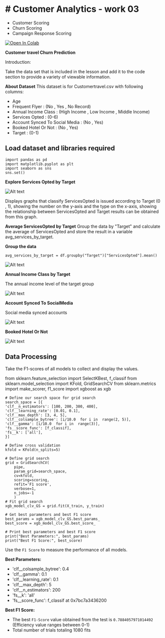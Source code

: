 # # Customer Analytics - work 03
 - Customer Scoring
 - Churn Scoring
 - Campaign Response Scoring

[![Open In Colab](https://colab.research.google.com/assets/colab-badge.svg)](https://colab.research.google.com/drive/1xCf9wOiVfyl2-W0QO8W2PmFThLQJjV7X)

**Customer travel Churn Prediction**

Introduction: 

Take the data set that is included in the lesson and add it to the code section to provide a variety of viewable information.

**About Dataset**
This dataset is for Customertravel.csv with following columns:
 - Age
 - Frequent Flyer : (No , Yes , No Record)
 - Annual Income Class : (High Income , Low Income , Middle Income)
 - Services Opted : (0-6)
 - Account Synced To Social Media	: (No , Yes)
 - Booked Hotel Or Not : (No , Yes)
 - Target : (0-1)


## Load dataset and libraries required

    import pandas as pd
    import matplotlib.pyplot as plt
    import seaborn as sns
    sns.set()

**Explore Services Opted by Target**

![Alt text](https://github.com/KK-PU/K19-MADT8101-CustomerAnalytics/blob/main/V3_Customer%26Churn%26Campaign/img/Distributionof%20ServicesOptedbyTarget.jpg)

Displays graphs that classify ServicesOpted is issued according to Target (0 , 1), showing the number on the y-axis and the type on the x-axis, showing the relationship between ServicesOpted and Target results can be obtained from this graph.

**Average ServicesOpted by Target**
Group the data by "Target" and calculate the average of ServicesOpted and store the result in a variable avg_services_by_target.

 **Group the data**
 
    avg_services_by_target = df.groupby("Target")["ServicesOpted"].mean()

![Alt text](https://github.com/KK-PU/K19-MADT8101-CustomerAnalytics/blob/main/V3_Customer%26Churn%26Campaign/img/AverageServicesOpted%20byTarget.jpg)

**Annual Income Class by Target**

The annual income level of the target group

![Alt text](https://github.com/KK-PU/K19-MADT8101-CustomerAnalytics/blob/main/V3_Customer%26Churn%26Campaign/img/AnnualIncomeClass.jpg)

**Account Synced To SocialMedia**

Social media synced accounts

![Alt text](https://github.com/KK-PU/K19-MADT8101-CustomerAnalytics/blob/main/V3_Customer%26Churn%26Campaign/img/AccountSyncedToSocialMedia.jpg)

**Booked Hotel Or Not**

![Alt text](https://github.com/KK-PU/K19-MADT8101-CustomerAnalytics/blob/main/V3_Customer%26Churn%26Campaign/img/BookedHotelOrNot.jpg)


## Data Processing
Take the F1-scores of all models to collect and display the values.

from sklearn.feature_selection import SelectKBest, f_classif
    from sklearn.model_selection import KFold, GridSearchCV
    from sklearn.metrics import make_scorer, f1_score
    import xgboost as xgb

    # Define our search space for grid search
    search_space = [{
    'clf__n_estimators': [100, 200, 300, 400],
    'clf__learning_rate': [0.01, 0.1],
    'clf__max_depth': [3, 4, 5],
    'clf__colsample_bytree': [i/10.0  for i in  range(2, 5)],
    'clf__gamma': [i/10.0  for i in  range(3)],
    'fs__score_func': [f_classif],
    'fs__k': ['all'],
    }]
    
    # Define cross validation
    kfold = KFold(n_splits=5)
    
    # Define grid search
    grid = GridSearchCV(
	    pipe,
	    param_grid=search_space,
	    cv=kfold,
	    scoring=scoring,
	    refit='F1 score',
	    verbose=1,
	    n_jobs=-1
	    )
	# Fit grid search
	xgb_model_clv_GS = grid.fit(X_train, y_train)
	
	# Get best parameters and best F1 score
	best_params = xgb_model_clv_GS.best_params_
	best_score = xgb_model_clv_GS.best_score_
	
	# Print best parameters and best F1 score
	print("Best Parameters:", best_params)
	print("Best F1 Score:", best_score)


 Use the `F1 Score` to measure the performance of all models.

**Best Parameters:**

-   'clf__colsample_bytree': 0.4
-   'clf__gamma': 0.1
-   'clf__learning_rate': 0.1
-   'clf__max_depth': 5
-   'clf__n_estimators': 200
-   'fs__k': 'all'
-   'fs__score_func': f_classif at 0x7bc7a3436200

**Best F1 Score:**

-   The best `F1-Score` value obtained from the test is ` 0.7884057971014492 ` (Efficiency value ranges between 0-1)
-   Total number of trials totaling 1080 fits






